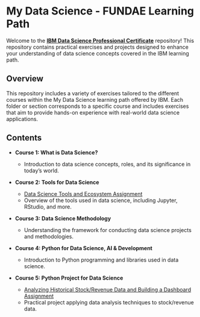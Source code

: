 # My Data Science - FUNDAE Learning Path

Welcome to the [**IBM Data Science Professional Certificate**](https://www.coursera.org/programs/data-analyst-fundae-1uc7a/professional-certificates/ibm-data-science?authProvider=ibm-skillsbuild&collectionId=J3cX7) repository! This repository contains practical exercises and projects designed to enhance your understanding of data science concepts covered in the IBM learning path.

## Overview

This repository includes a variety of exercises tailored to the different courses within the My Data Science learning path offered by IBM. Each folder or section corresponds to a specific course and includes exercises that aim to provide hands-on experience with real-world data science applications.

## Contents

- **Course 1: What is Data Science?**
  - Introduction to data science concepts, roles, and its significance in today’s world.

- **Course 2: Tools for Data Science**
  - [Data Science Tools and Ecosystem Assignment](https://github.com/viorbe20/data-science-ibm-course/blob/main/data-science-tools/DataScienceEcosystem.ipynb)
  - Overview of the tools used in data science, including Jupyter, RStudio, and more.

- **Course 3: Data Science Methodology**
  - Understanding the framework for conducting data science projects and methodologies.

- **Course 4: Python for Data Science, AI & Development**
  - Introduction to Python programming and libraries used in data science.

- **Course 5: Python Project for Data Science**
  - [Analyzing Historical Stock/Revenue Data and Building a Dashboard Assignment](https://github.com/viorbe20/data-science-ibm-course/blob/main/python-project-for-data-science/Analyzing-Historical-Stock-Revenue-Data-and-Building-Final-Assignment.ipynb) 
  - Practical project applying data analysis techniques to stock/revenue data.